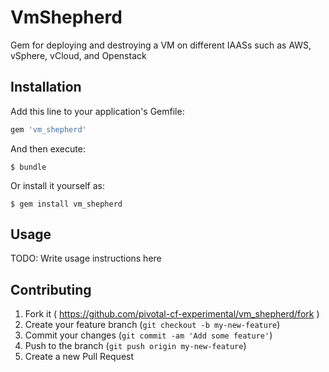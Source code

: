 # VmShepherd

Gem for deploying and destroying a VM on different IAASs such as AWS, vSphere, vCloud, and Openstack

## Installation

Add this line to your application's Gemfile:

```ruby
gem 'vm_shepherd'
```

And then execute:

    $ bundle

Or install it yourself as:

    $ gem install vm_shepherd

## Usage

TODO: Write usage instructions here

## Contributing

1. Fork it ( https://github.com/pivotal-cf-experimental/vm_shepherd/fork )
2. Create your feature branch (`git checkout -b my-new-feature`)
3. Commit your changes (`git commit -am 'Add some feature'`)
4. Push to the branch (`git push origin my-new-feature`)
5. Create a new Pull Request
